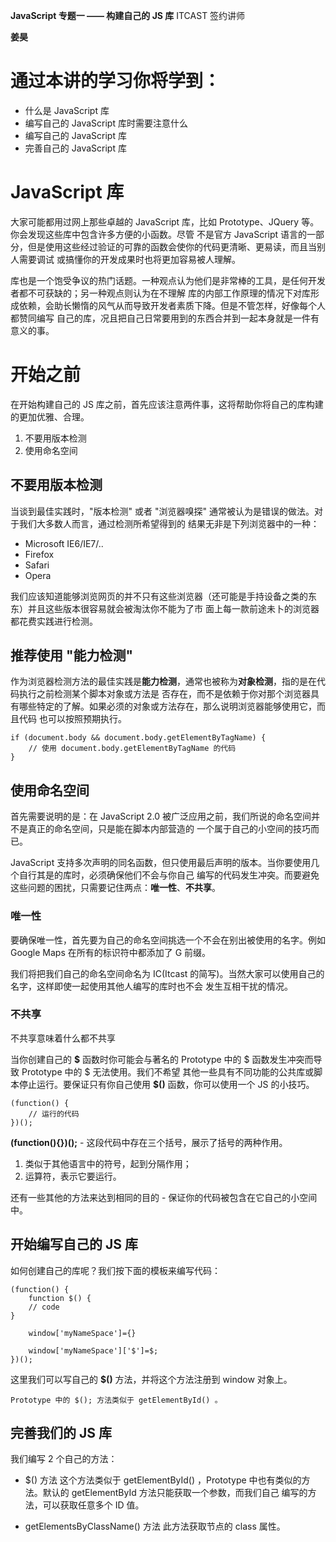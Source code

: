 **JavaScript 专题一 —— 构建自己的 JS 库**
ITCAST 签约讲师

**姜昊**

# 通过本讲的学习你将学到：
* 什么是 JavaScript 库
* 编写自己的 JavaScript 库时需要注意什么
* 编写自己的 JavaScript 库
* 完善自己的 JavaScript 库

# JavaScript 库
大家可能都用过网上那些卓越的 JavaScript 库，比如 Prototype、JQuery 等。你会发现这些库中包含许多方便的小函数。尽管
不是官方 JavaScript 语言的一部分，但是使用这些经过验证的可靠的函数会使你的代码更清晰、更易读，而且当别人需要调试
或搞懂你的开发成果时也将更加容易被人理解。

库也是一个饱受争议的热门话题。一种观点认为他们是非常棒的工具，是任何开发者都不可获缺的；另一种观点则认为在不理解
库的内部工作原理的情况下对库形成依赖，会助长懒惰的风气从而导致开发者素质下降。但是不管怎样，好像每个人都赞同编写
自己的库，况且把自己日常要用到的东西合并到一起本身就是一件有意义的事。

# 开始之前
在开始构建自己的 JS 库之前，首先应该注意两件事，这将帮助你将自己的库构建的更加优雅、合理。

1. 不要用版本检测
2. 使用命名空间

## 不要用版本检测
当谈到最佳实践时，"版本检测" 或者 "浏览器嗅探" 通常被认为是错误的做法。对于我们大多数人而言，通过检测所希望得到的
结果无非是下列浏览器中的一种：

* Microsoft IE6/IE7/..
* Firefox
* Safari
* Opera

我们应该知道能够浏览网页的并不只有这些浏览器（还可能是手持设备之类的东东）并且这些版本很容易就会被淘汰你不能为了市
面上每一款前途未卜的浏览器都花费实践进行检测。

## 推荐使用 "能力检测"
作为浏览器检测方法的最佳实践是**能力检测**，通常也被称为**对象检测**，指的是在代码执行之前检测某个脚本对象或方法是
否存在，而不是依赖于你对那个浏览器具有哪些特定的了解。如果必须的对象或方法存在，那么说明浏览器能够使用它，而且代码
也可以按照预期执行。

    if (document.body && document.body.getElementByTagName) {
    	// 使用 document.body.getElementByTagName 的代码
    }

## 使用命名空间
首先需要说明的是：在 JavaScript 2.0 被广泛应用之前，我们所说的命名空间并不是真正的命名空间，只是能在脚本内部营造的
一个属于自己的小空间的技巧而已。

JavaScript 支持多次声明的同名函数，但只使用最后声明的版本。当你要使用几个自行其是的库时，必须确保他们不会与你自己
编写的代码发生冲突。而要避免这些问题的困扰，只需要记住两点：**唯一性**、**不共享**。

### 唯一性
要确保唯一性，首先要为自己的命名空间挑选一个不会在别出被使用的名字。例如 Google Maps 在所有的标识符中都添加了 G 前缀。

我们将把我们自己的命名空间命名为 IC(Itcast 的简写)。当然大家可以使用自己的名字，这样即使一起使用其他人编写的库时也不会
发生互相干扰的情况。

### 不共享
不共享意味着什么都不共享

当你创建自己的 **$** 函数时你可能会与著名的 Prototype 中的 $ 函数发生冲突而导致 Prototype 中的 $ 无法使用。我们不希望
其他一些具有不同功能的公共库或脚本停止运行。要保证只有你自己使用 **$()** 函数，你可以使用一个 JS 的小技巧。

    (function() {
    	// 运行的代码
    })();

**(function(){})();** - 这段代码中存在三个括号，展示了括号的两种作用。
1. 类似于其他语言中的符号，起到分隔作用；
2. 运算符，表示它要运行。


还有一些其他的方法来达到相同的目的 - 保证你的代码被包含在它自己的小空间中。

## 开始编写自己的 JS 库
如何创建自己的库呢？我们按下面的模板来编写代码：

    (function() {
    	function $() {
	    // code
	}
    
    	window['myNameSpace']={}

    	window['myNameSpace']['$']=$;
    })();

这里我们可以写自己的 **$()** 方法，并将这个方法注册到 window 对象上。

    Prototype 中的 $(); 方法类似于 getElementById() 。

## 完善我们的 JS 库
我们编写 2 个自己的方法：

* $() 方法
这个方法类似于 getElementById() ，Prototype 中也有类似的方法。默认的 getElementById 方法只能获取一个参数，而我们自己
编写的方法，可以获取任意多个 ID 值。

* getElementsByClassName() 方法
此方法获取节点的 class 属性。
